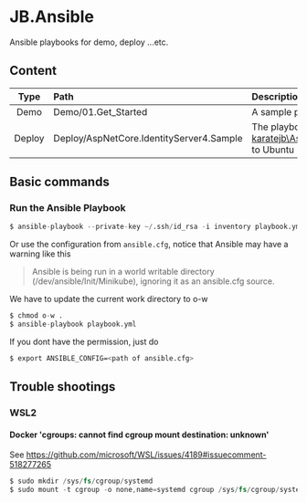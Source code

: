 # JB.Ansible

Ansible playbooks for demo, deploy ...etc.




## Content

| Type | Path | Description |
|:----:|:-----|:------------|
| Demo | Demo/01.Get_Started | A sample playbook to get started |
| Deploy | Deploy/AspNetCore.IdentityServer4.Sample | The playbook to install Docker and deploy [karatejb\AspNetCore.IdentityServer4.Sample](https://github.com/KarateJB/AspNetCore.IdentityServer4.Sample) to Ubuntu |





## Basic commands

### Run the Ansible Playbook

```s
$ ansible-playbook --private-key ~/.ssh/id_rsa -i inventory playbook.yml
```

Or use the configuration from `ansible.cfg`, notice that Ansible may have a warning like this


> Ansible is being run in a world writable directory (/dev/ansible/Init/Minikube), ignoring it as an ansible.cfg source.


We have to update the current work directory to o-w 

```s
$ chmod o-w .
$ ansible-playbook playbook.yml
```

If you dont have the permission, just do

```bash
$ export ANSIBLE_CONFIG=<path of ansible.cfg>
```






## Trouble shootings

### WSL2

#### Docker 'cgroups: cannot find cgroup mount destination: unknown'

See https://github.com/microsoft/WSL/issues/4189#issuecomment-518277265

```s
$ sudo mkdir /sys/fs/cgroup/systemd
$ sudo mount -t cgroup -o none,name=systemd cgroup /sys/fs/cgroup/systemd
```